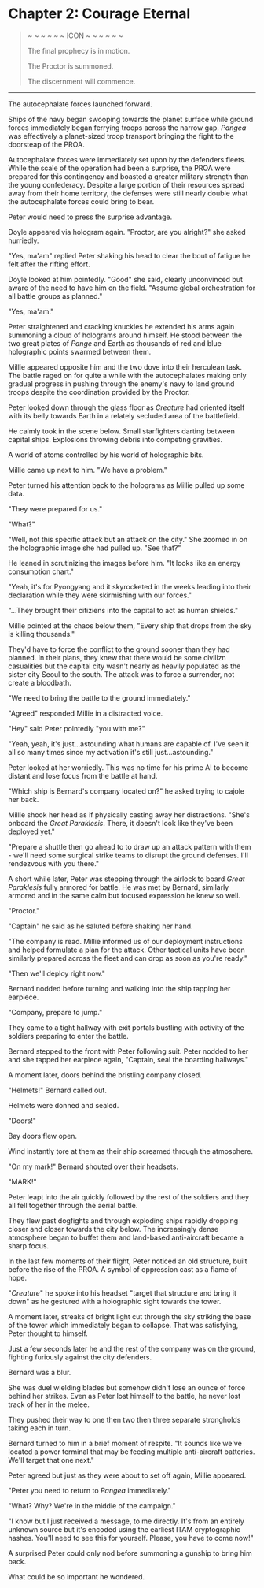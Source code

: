 # Chapter 2: Courage Eternal

> ~ ~ ~ ~ ~ ~ ICON ~ ~ ~ ~ ~ ~  
>  
> The final prophecy is in motion.  
>  
> The Proctor is summoned.  
>  
> The discernment will commence.  

---

The autocephalate forces launched forward.  

Ships of the navy began swooping towards the planet surface while ground forces immediately began ferrying troops across the narrow gap. _Pangea_ was effectively a planet-sized troop transport bringing the fight to the doorsteap of the PROA.  

Autocephalate forces were immediately set upon by the defenders fleets. While the scale of the operation had been a surprise, the PROA were prepared for this contingency and boasted a greater military strength than the young confederacy. Despite a large portion of their resources spread away from their home territory, the defenses were still nearly double what the autocephalate forces could bring to bear.  

Peter would need to press the surprise advantage.  

Doyle appeared via hologram again. "Proctor, are you alright?" she asked hurriedly.  

"Yes, ma'am" replied Peter shaking his head to clear the bout of fatigue he felt after the rifting effort.  

Doyle looked at him pointedly. "Good" she said, clearly unconvinced but aware of the need to have him on the field. "Assume global orchestration for all battle groups as planned."  

"Yes, ma'am."  

Peter straightened and cracking knuckles he extended his arms again summoning a cloud of holograms around himself. He stood between the two great plates of _Pange_ and Earth as thousands of red and blue holographic points swarmed between them.  

Millie appeared opposite him and the two dove into their herculean task. The battle raged on for quite a while with the autocephalates making only gradual progress in pushing through the enemy's navy to land ground troops despite the coordination provided by the Proctor.  

Peter looked down through the glass floor as _Creature_ had oriented itself with its belly towards Earth in a relately secluded area of the battlefield.  

He calmly took in the scene below. Small starfighters darting between capital ships. Explosions throwing debris into competing gravities.  

A world of atoms controlled by his world of holographic bits.  

Millie came up next to him. "We have a problem."  

Peter turned his attention back to the holograms as Millie pulled up some data.  

"They were prepared for us."  

"What?"  

"Well, not this specific attack but an attack on the city." She zoomed in on the holographic image she had pulled up. "See that?"  

He leaned in scrutinizing the images before him. "It looks like an energy consumption chart."  

"Yeah, it's for Pyongyang and it skyrocketed in the weeks leading into their declaration while they were skirmishing with our forces."  

"...They brought their citiziens into the capital to act as human shields."  

Millie pointed at the chaos below them, "Every ship that drops from the sky is killing thousands."  

They'd have to force the conflict to the ground sooner than they had planned. In their plans, they knew that there would be some civilizn casualities but the capital city wasn't nearly as heavily populated as the sister city Seoul to the south. The attack was to force a surrender, not create a bloodbath.  

"We need to bring the battle to the ground immediately."  

"Agreed" responded Millie in a distracted voice.  

"Hey" said Peter pointedly "you with me?"  

"Yeah, yeah, it's just...astounding what humans are capable of. I've seen it all so many times since my activation it's still just...astounding."  

Peter looked at her worriedly. This was no time for his prime AI to become distant and lose focus from the battle at hand.  

"Which ship is Bernard's company located on?" he asked trying to cajole her back.  

Millie shook her head as if physically casting away her distractions. "She's onboard the _Great Paraklesis_. There, it doesn't look like they've been deployed yet."  

"Prepare a shuttle then go ahead to to draw up an attack pattern with them - we'll need some surgical strike teams to disrupt the ground defenses. I'll rendezvous with you there."  

A short while later, Peter was stepping through the airlock to board _Great Paraklesis_ fully armored for battle. He was met by Bernard, similarly armored and in the same calm but focused expression he knew so well.  

"Proctor."  

"Captain" he said as he saluted before shaking her hand.  

"The company is read. Millie informed us of our deployment instructions and helped formulate a plan for the attack. Other tactical units have been similarly prepared across the fleet and can drop as soon as you're ready."  

"Then we'll deploy right now."  

Bernard nodded before turning and walking into the ship tapping her earpiece.  

"Company, prepare to jump."  

They came to a tight hallway with exit portals bustling with activity of the soldiers preparing to enter the battle.  

Bernard stepped to the front with Peter following suit. Peter nodded to her and she tapped her earpiece again, "Captain, seal the boarding hallways."  

A moment later, doors behind the bristling company closed.  

"Helmets!" Bernard called out.  

Helmets were donned and sealed.  

"Doors!"  

Bay doors flew open.  

Wind instantly tore at them as their ship screamed through the atmosphere.  

"On my mark!" Bernard shouted over their headsets.  

"MARK!"  

Peter leapt into the air quickly followed by the rest of the soldiers and they all fell together through the aerial battle.  

They flew past dogfights and through exploding ships rapidly dropping closer and closer towards the city below. The increasingly dense atmosphere began to buffet them and land-based anti-aircraft became a sharp focus.  

In the last few moments of their flight, Peter noticed an old structure, built before the rise of the PROA. A symbol of oppression cast as a flame of hope.  

"_Creature_" he spoke into his headset "target that structure and bring it down" as he gestured with a holographic sight towards the tower.  

A moment later, streaks of bright light cut through the sky striking the base of the tower which immediately began to collapse. That was satisfying, Peter thought to himself.  

Just a few seconds later he and the rest of the company was on the ground, fighting furiously against the city defenders.  

Bernard was a blur.  

She was duel wielding blades but somehow didn't lose an ounce of force behind her strikes. Even as Peter lost himself to the battle, he never lost track of her in the melee.  

They pushed their way to one then two then three separate strongholds taking each in turn.  

Bernard turned to him in a brief moment of respite. "It sounds like we've located a power terminal that may be feeding multiple anti-aircraft batteries. We'll target that one next."  

Peter agreed but just as they were about to set off again, Millie appeared.  

"Peter you need to return to _Pangea_ immediately."  

"What? Why? We're in the middle of the campaign."  

"I know but I just received a message, to me directly. It's from an entirely unknown source but it's encoded using the earliest ITAM cryptographic hashes. You'll need to see this for yourself. Please, you have to come now!"  

A surprised Peter could only nod before summoning a gunship to bring him back.  

What could be so important he wondered.  
